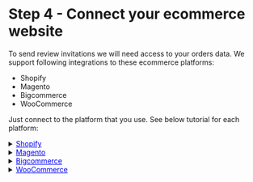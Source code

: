 # Step 4 - Connect your ecommerce website 

To send review invitations we will need access to your orders data. We support following integrations to these ecommerce platforms:

* Shopify
* Magento
* Bigcommerce
* WooCommerce

Just connect to the platform that you use. See below tutorial for each platform:

<details>
  <summary><u style="cursor: pointer; color: blue">Shopify</u></summary>

<iframe width="640" height="364" src="https://www.loom.com/embed/95506f83511c4aa2aa3c7c9f2324098a?sid=fa92fe31-19b9-4f1e-b129-a420cbf8942f" frameborder="0" webkitallowfullscreen mozallowfullscreen allowfullscreen></iframe>
</details>


<details>
  <summary><u style="cursor: pointer; color: blue">Magento</u></summary>

<iframe width="640" height="366" src="https://www.loom.com/embed/087c4ef04f14414f9f676a0b47304d4c" frameborder="0" webkitallowfullscreen mozallowfullscreen allowfullscreen></iframe>
</details>


<details>
  <summary><u style="cursor: pointer; color: blue">Bigcommerce</u></summary>

<iframe width="640" height="366" src="https://www.loom.com/embed/379ce03d24414391902be4cc8d9cecaf?sid=1b17b910-757a-43c7-a726-7f485775befa" frameborder="0" webkitallowfullscreen mozallowfullscreen allowfullscreen></iframe>
</details>


<details>
  <summary><u style="cursor: pointer; color: blue">WooCommerce</u></summary>

<iframe width="640" height="366" src="https://www.loom.com/embed/3cc6069ba96248d18cd87f35557cde03" frameborder="0" webkitallowfullscreen mozallowfullscreen allowfullscreen></iframe>
</details>
